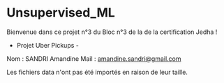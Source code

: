 # Unsupervised_ML

Bienvenue dans ce projet n°3 du Bloc n°3 de la de la certification Jedha !
 - Projet Uber Pickups - 

Nom : SANDRI Amandine
Mail : amandine.sandri@gmail.com

Les fichiers data n'ont pas été importés en raison de leur taille.
